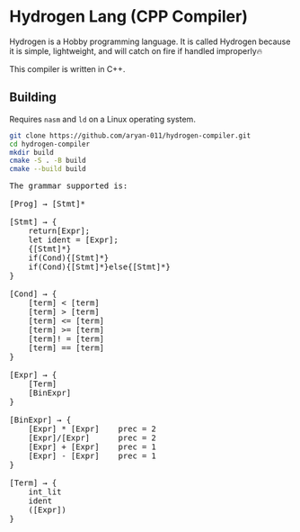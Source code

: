 # Hydrogen Lang (CPP Compiler)

Hydrogen is a Hobby programming language. It is called Hydrogen because it is simple, lightweight, and will catch on
fire if handled improperly🔥

This compiler is written in C++.

## Building

Requires `nasm` and `ld` on a Linux operating system.

```bash
git clone https://github.com/aryan-011/hydrogen-compiler.git
cd hydrogen-compiler
mkdir build
cmake -S . -B build
cmake --build build

```
<pre>
The grammar supported is:

[Prog] → [Stmt]*

[Stmt] → {
    return[Expr];
    let ident = [Expr];
    {[Stmt]*}
    if(Cond){[Stmt]*}
    if(Cond){[Stmt]*}else{[Stmt]*}
}

[Cond] → {
    [term] &lt; [term]
    [term] &gt; [term]
    [term] &lt;= [term]
    [term] &gt;= [term]
    [term]! = [term]
    [term] == [term]
}

[Expr] → {
    [Term]
    [BinExpr]
}

[BinExpr] → {
    [Expr] * [Expr]    prec = 2
    [Expr]/[Expr]      prec = 2
    [Expr] + [Expr]    prec = 1
    [Expr] - [Expr]    prec = 1
}

[Term] → {
    int_lit
    ident
    ([Expr])
}
</pre>
